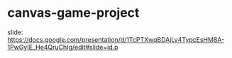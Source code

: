 # canvas-game-project

slide: https://docs.google.com/presentation/d/1TcPTXwqBDAjLy4TypcEsHM8A-1PwGyIE_He4QruChIg/edit#slide=id.p
